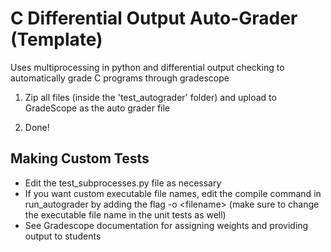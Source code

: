 # C Differential Output Auto-Grader (Template)

Uses multiprocessing in python and differential output checking to automatically grade C programs through gradescope

1. Zip all files (inside the 'test_autograder' folder) and upload to GradeScope as the auto grader file

2. Done!

## Making Custom Tests

- Edit the test_subprocesses.py file as necessary
- If you want custom executable file names, edit the compile command in run_autograder by adding the flag -o \<filename> (make sure to change the executable file name in the unit tests as well)
- See Gradescope documentation for assigning weights and providing output to students
